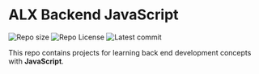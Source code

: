 # ALX Backend JavaScript

![Repo size](https://img.shields.io/github/repo-size/jackjavi/alx-backend-javascript)
![Repo License](https://img.shields.io/github/license/jackjavi/alx-backend-javascript.svg)
![Latest commit](https://img.shields.io/github/last-commit/jackjavi/alx-backend-javascript/main?style=round-square)

This repo contains projects for learning back end development concepts with __JavaScript__.
